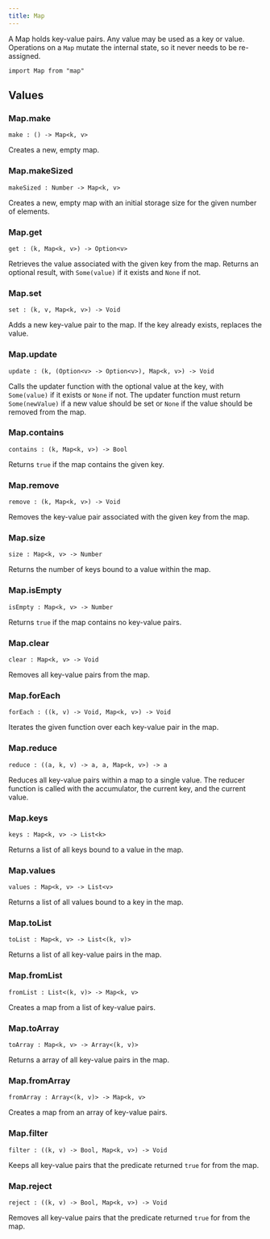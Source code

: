 ```yaml
---
title: Map
---
```


A Map holds key-value pairs. Any value may be used as a key or value. Operations on a `Map` mutate the internal state, so it never needs to be re-assigned.

```grain
import Map from "map"
```

## Values

### Map.**make**

```grain
make : () -> Map<k, v>
```

Creates a new, empty map.

### Map.**makeSized**

```grain
makeSized : Number -> Map<k, v>
```

Creates a new, empty map with an initial storage size for the given number of elements.

### Map.**get**

```grain
get : (k, Map<k, v>) -> Option<v>
```

Retrieves the value associated with the given key from the map. Returns an optional result, with `Some(value)` if it exists and `None` if not.

### Map.**set**

```grain
set : (k, v, Map<k, v>) -> Void
```

Adds a new key-value pair to the map. If the key already exists, replaces the value.

### Map.**update**

```grain
update : (k, (Option<v> -> Option<v>), Map<k, v>) -> Void
```

Calls the updater function with the optional value at the key, with `Some(value)` if it exists or `None` if not. The updater function must return `Some(newValue)` if a new value should be set or `None` if the value should be removed from the map.

### Map.**contains**

```grain
contains : (k, Map<k, v>) -> Bool
```

Returns `true` if the map contains the given key.

### Map.**remove**

```grain
remove : (k, Map<k, v>) -> Void
```

Removes the key-value pair associated with the given key from the map.

### Map.**size**

```grain
size : Map<k, v> -> Number
```

Returns the number of keys bound to a value within the map.

### Map.**isEmpty**

```grain
isEmpty : Map<k, v> -> Number
```

Returns `true` if the map contains no key-value pairs.

### Map.**clear**

```grain
clear : Map<k, v> -> Void
```

Removes all key-value pairs from the map.

### Map.**forEach**

```grain
forEach : ((k, v) -> Void, Map<k, v>) -> Void
```

Iterates the given function over each key-value pair in the map.

### Map.**reduce**

```grain
reduce : ((a, k, v) -> a, a, Map<k, v>) -> a
```

Reduces all key-value pairs within a map to a single value. The reducer function is called with the accumulator, the current key, and the current value.

### Map.**keys**

```grain
keys : Map<k, v> -> List<k>
```

Returns a list of all keys bound to a value in the map.

### Map.**values**

```grain
values : Map<k, v> -> List<v>
```

Returns a list of all values bound to a key in the map.

### Map.**toList**

```grain
toList : Map<k, v> -> List<(k, v)>
```

Returns a list of all key-value pairs in the map.

### Map.**fromList**

```grain
fromList : List<(k, v)> -> Map<k, v>
```

Creates a map from a list of key-value pairs.

### Map.**toArray**

```grain
toArray : Map<k, v> -> Array<(k, v)>
```

Returns a array of all key-value pairs in the map.

### Map.**fromArray**

```grain
fromArray : Array<(k, v)> -> Map<k, v>
```

Creates a map from an array of key-value pairs.

### Map.**filter**

```grain
filter : ((k, v) -> Bool, Map<k, v>) -> Void
```

Keeps all key-value pairs that the predicate returned `true` for from the map.

### Map.**reject**

```grain
reject : ((k, v) -> Bool, Map<k, v>) -> Void
```

Removes all key-value pairs that the predicate returned `true` for from the map.
